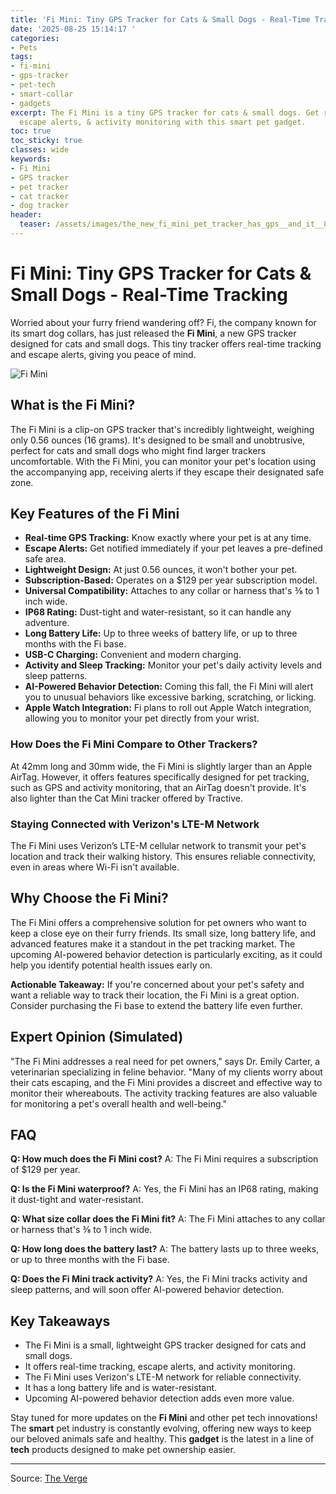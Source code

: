 ```yaml
---
title: 'Fi Mini: Tiny GPS Tracker for Cats & Small Dogs - Real-Time Tracking'
date: '2025-08-25 15:14:17 '
categories:
- Pets
tags:
- fi-mini
- gps-tracker
- pet-tech
- smart-collar
- gadgets
excerpt: The Fi Mini is a tiny GPS tracker for cats & small dogs. Get real-time tracking,
  escape alerts, & activity monitoring with this smart pet gadget.
toc: true
toc_sticky: true
classes: wide
keywords:
- Fi Mini
- GPS tracker
- pet tracker
- cat tracker
- dog tracker
header:
  teaser: /assets/images/the_new_fi_mini_pet_tracker_has_gps__and_it__8217__20250825151415.jpg
---
```


# Fi Mini: Tiny GPS Tracker for Cats & Small Dogs - Real-Time Tracking

Worried about your furry friend wandering off? Fi, the company known for its smart dog collars, has just released the **Fi Mini**, a new GPS tracker designed for cats and small dogs. This tiny tracker offers real-time tracking and escape alerts, giving you peace of mind.

![Fi Mini](https://platform.theverge.com/wp-content/uploads/sites/2/2025/08/fi_mini_4.jpg?quality=90&strip=all&crop=0,0,100,100)

## What is the Fi Mini?

The Fi Mini is a clip-on GPS tracker that's incredibly lightweight, weighing only 0.56 ounces (16 grams). It's designed to be small and unobtrusive, perfect for cats and small dogs who might find larger trackers uncomfortable. With the Fi Mini, you can monitor your pet's location using the accompanying app, receiving alerts if they escape their designated safe zone.

## Key Features of the Fi Mini

*   **Real-time GPS Tracking:** Know exactly where your pet is at any time.
*   **Escape Alerts:** Get notified immediately if your pet leaves a pre-defined safe area.
*   **Lightweight Design:** At just 0.56 ounces, it won't bother your pet.
*   **Subscription-Based:** Operates on a $129 per year subscription model.
*   **Universal Compatibility:** Attaches to any collar or harness that's ⅜ to 1 inch wide.
*   **IP68 Rating:** Dust-tight and water-resistant, so it can handle any adventure.
*   **Long Battery Life:** Up to three weeks of battery life, or up to three months with the Fi base.
*   **USB-C Charging:** Convenient and modern charging.
*   **Activity and Sleep Tracking:** Monitor your pet's daily activity levels and sleep patterns.
*   **AI-Powered Behavior Detection:** Coming this fall, the Fi Mini will alert you to unusual behaviors like excessive barking, scratching, or licking.
*   **Apple Watch Integration:** Fi plans to roll out Apple Watch integration, allowing you to monitor your pet directly from your wrist.

### How Does the Fi Mini Compare to Other Trackers?

At 42mm long and 30mm wide, the Fi Mini is slightly larger than an Apple AirTag. However, it offers features specifically designed for pet tracking, such as GPS and activity monitoring, that an AirTag doesn't provide. It's also lighter than the Cat Mini tracker offered by Tractive.

### Staying Connected with Verizon's LTE-M Network

The Fi Mini uses Verizon’s LTE-M cellular network to transmit your pet's location and track their walking history. This ensures reliable connectivity, even in areas where Wi-Fi isn't available.

## Why Choose the Fi Mini?

The Fi Mini offers a comprehensive solution for pet owners who want to keep a close eye on their furry friends. Its small size, long battery life, and advanced features make it a standout in the pet tracking market. The upcoming AI-powered behavior detection is particularly exciting, as it could help you identify potential health issues early on.

**Actionable Takeaway:** If you're concerned about your pet's safety and want a reliable way to track their location, the Fi Mini is a great option. Consider purchasing the Fi base to extend the battery life even further.

## Expert Opinion (Simulated)

"The Fi Mini addresses a real need for pet owners," says Dr. Emily Carter, a veterinarian specializing in feline behavior. "Many of my clients worry about their cats escaping, and the Fi Mini provides a discreet and effective way to monitor their whereabouts. The activity tracking features are also valuable for monitoring a pet's overall health and well-being."

## FAQ

**Q: How much does the Fi Mini cost?**
A: The Fi Mini requires a subscription of $129 per year.

**Q: Is the Fi Mini waterproof?**
A: Yes, the Fi Mini has an IP68 rating, making it dust-tight and water-resistant.

**Q: What size collar does the Fi Mini fit?**
A: The Fi Mini attaches to any collar or harness that's ⅜ to 1 inch wide.

**Q: How long does the battery last?**
A: The battery lasts up to three weeks, or up to three months with the Fi base.

**Q: Does the Fi Mini track activity?**
A: Yes, the Fi Mini tracks activity and sleep patterns, and will soon offer AI-powered behavior detection.

## Key Takeaways

*   The Fi Mini is a small, lightweight GPS tracker designed for cats and small dogs.
*   It offers real-time tracking, escape alerts, and activity monitoring.
*   The Fi Mini uses Verizon's LTE-M network for reliable connectivity.
*   It has a long battery life and is water-resistant.
*   Upcoming AI-powered behavior detection adds even more value.

Stay tuned for more updates on the **Fi Mini** and other pet tech innovations! The **smart** pet industry is constantly evolving, offering new ways to keep our beloved animals safe and healthy. This **gadget** is the latest in a line of **tech** products designed to make pet ownership easier.

---

Source: [The Verge](https://www.theverge.com/news/765132/fi-mini-gps-pet-lost-dog-cat-location-tracking)